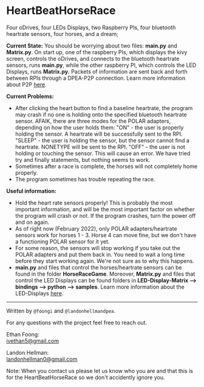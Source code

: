 # HeartBeatHorseRace
Four oDrives, four LEDs Displays, two Raspberry PIs, four bluetooth heartrate sensors, four horses, and a dream;

**Current State:** You should be worrying about two files: **main.py** and **Matrix.py**. On start up, one of the raspberry PIs, which displays the kivy screen, controls the oDrives, and connects to the bluetooth heartrate sensors, runs **main.py**, while the other raspberry PI, which controls the LED Displays, runs **Matrix.py.** Packets of information are sent back and forth between RPIs through a DPEA-P2P connection. Learn more information about P2P [here](https://github.com/dpengineering/dpea-p2p).

**Current Problems:**
* After clicking the heart button to find a baseline heartrate, the program may crash if no one is holding onto the specified bluetooth heartrate sensor. AFAIK, there are three modes for the POLAR adapters, depending on how the user holds them: "ON" - the user is properly holding the sensor. A heartrate will be successfully sent to the RPI. "SLEEP" - the user is holding the sensor, but the sensor cannot find a heartrate. NONETYPE will be sent to the RPI. "OFF" - the user is not holding or touching the sensor. This will cause an error. We have tried try and finally statements, but nothing seems to work.
* Sometimes after a race is complete, the horses will not completely home properly.
* The program sometimes has trouble repeating the race.

**Useful information:**
* Hold the heart rate sensors properly! This is probably the most important information, and will be the most important factor on whether the program will crash or not. If the program crashes, turn the power off and on again.
* As of right now (February 2022), only POLAR adapters/heartrate sensors work for horses 1 - 3. Horse 4 can move fine, but we don't have a functioning POLAR sensor for it yet.
* For some reason, the sensors will stop working if you take out the POLAR adapters and put them back in. You need to wait a long time before they start working again. We're not sure as to why this happens.
* **main.py** and files that control the horses/heartrate sensors can be found in the folder **HorseRaceGame**. Moreover, **Matrix.py** and files that control the LED Displays can be found folders in **LED-Display-Matrix --> bindings --> python --> samples**. Learn more information about the LED-Displays [here](https://github.com/dpengineering/LED-Display).
------------------------
Written by `@foongi` and `@landonhellmandpea`.

For any questions with the project feel free to reach out. 

Ethan Foong:  
ivethan5@gmail.com

Landon Hellman:  
landonhellman0@gmail.com

Note: When you contact us please let us know who you are and that this is for the HeartBeatHorseRace so we don't accidently ignore you.
